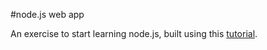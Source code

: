 #node.js web app

An exercise to start learning node.js, built using this [tutorial](http://www.nodebeginner.org/).
